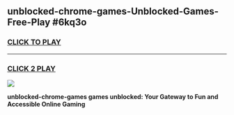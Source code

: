 
## unblocked-chrome-games-Unblocked-Games-Free-Play #6kq3o
<h3>
<a href="https://us.freeplayer.one?title=unblocked-chrome-games&ref=9M">CLICK TO PLAY</a></h3>
<hr>

<h3>
<a href="https://us.freeplayer.one?title=unblocked-chrome-games&ref=9M">CLICK 2 PLAY</a>
  
</h3>

<a href="https://us.freeplayer.one?title=unblocked-chrome-games&ref=9M"><img src="https://clearcache.store/games.png"></a>


**unblocked-chrome-games games unblocked: Your Gateway to Fun and Accessible Online Gaming**
